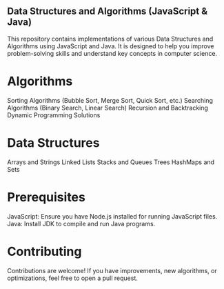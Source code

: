 ## Data Structures and Algorithms (JavaScript & Java)

This repository contains implementations of various Data Structures and Algorithms using JavaScript and Java. It is designed to help you improve problem-solving skills and understand key concepts in computer science.

# Algorithms
Sorting Algorithms (Bubble Sort, Merge Sort, Quick Sort, etc.)
Searching Algorithms (Binary Search, Linear Search)
Recursion and Backtracking
Dynamic Programming Solutions
# Data Structures
Arrays and Strings
Linked Lists
Stacks and Queues
Trees
HashMaps and Sets

# Prerequisites
JavaScript: Ensure you have Node.js installed for running JavaScript files.
Java: Install JDK to compile and run Java programs.

# Contributing
Contributions are welcome! If you have improvements, new algorithms, or optimizations, feel free to open a pull request.